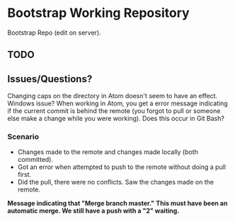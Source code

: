 # Bootstrap Working Repository

Bootstrap Repo (edit on server).

## TODO

## Issues/Questions?
Changing caps on the directory in Atom doesn't seem to have an effect.  Windows issue?
When working in Atom, you get a error message indicating if the current commit is behind the remote (you forgot to pull or someone else make a change while you were working).   Does this occur in Git Bash?  

### Scenario

- Changes made to the remote and changes made locally (both committed).  
- Got an error when attempted to push to the remote without doing a pull first.
- Did the pull, there were no conflicts.  Saw the changes made on the remote.

**Message indicating that "Merge branch master."**
__This must have been an automatic merge. We still have a push with a "2" waiting.__
